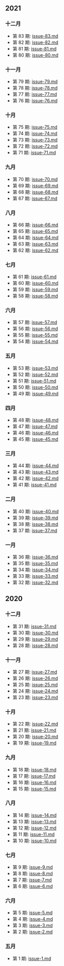 ## 2021
### 十二月
* 第 83 期: [issue-83.md]('./docs/issue-83.md')
* 第 82 期: [issue-82.md]('./docs/issue-82.md')
* 第 81 期: [issue-81.md]('./docs/issue-81.md')
* 第 80 期: [issue-80.md]('./docs/issue-80.md')
### 十一月
* 第 79 期: [issue-79.md]('./docs/issue-79.md')
* 第 78 期: [issue-78.md]('./docs/issue-78.md')
* 第 77 期: [issue-77.md]('./docs/issue-77.md')
* 第 76 期: [issue-76.md]('./docs/issue-76.md')
### 十月
* 第 75 期: [issue-75.md]('./docs/issue-75.md')
* 第 74 期: [issue-74.md]('./docs/issue-74.md')
* 第 73 期: [issue-73.md]('./docs/issue-73.md')
* 第 72 期: [issue-72.md]('./docs/issue-72.md')
* 第 71 期: [issue-71.md]('./docs/issue-71.md')
### 九月
* 第 70 期: [issue-70.md]('./docs/issue-70.md')
* 第 69 期: [issue-69.md]('./docs/issue-69.md')
* 第 68 期: [issue-68.md]('./docs/issue-68.md')
* 第 67 期: [issue-67.md]('./docs/issue-67.md')
### 八月
* 第 66 期: [issue-66.md]('./docs/issue-66.md')
* 第 65 期: [issue-65.md]('./docs/issue-65.md')
* 第 64 期: [issue-64.md]('./docs/issue-64.md')
* 第 63 期: [issue-63.md]('./docs/issue-63.md')
* 第 62 期: [issue-62.md]('./docs/issue-62.md')
### 七月
* 第 61 期: [issue-61.md]('./docs/issue-61.md')
* 第 60 期: [issue-60.md]('./docs/issue-60.md')
* 第 59 期: [issue-59.md]('./docs/issue-59.md')
* 第 58 期: [issue-58.md]('./docs/issue-58.md')
### 六月
* 第 57 期: [issue-57.md]('./docs/issue-57.md')
* 第 56 期: [issue-56.md]('./docs/issue-56.md')
* 第 55 期: [issue-55.md]('./docs/issue-55.md')
* 第 54 期: [issue-54.md]('./docs/issue-54.md')
### 五月
* 第 53 期: [issue-53.md]('./docs/issue-53.md')
* 第 52 期: [issue-52.md]('./docs/issue-52.md')
* 第 51 期: [issue-51.md]('./docs/issue-51.md')
* 第 50 期: [issue-50.md]('./docs/issue-50.md')
* 第 49 期: [issue-49.md]('./docs/issue-49.md')
### 四月
* 第 48 期: [issue-48.md]('./docs/issue-48.md')
* 第 47 期: [issue-47.md]('./docs/issue-47.md')
* 第 46 期: [issue-46.md]('./docs/issue-46.md')
* 第 45 期: [issue-45.md]('./docs/issue-45.md')
### 三月
* 第 44 期: [issue-44.md]('./docs/issue-44.md')
* 第 43 期: [issue-43.md]('./docs/issue-43.md')
* 第 42 期: [issue-42.md]('./docs/issue-42.md')
* 第 41 期: [issue-41.md]('./docs/issue-41.md')
### 二月
* 第 40 期: [issue-40.md]('./docs/issue-40.md')
* 第 39 期: [issue-39.md]('./docs/issue-39.md')
* 第 38 期: [issue-38.md]('./docs/issue-38.md')
* 第 37 期: [issue-37.md]('./docs/issue-37.md')
### 一月
* 第 36 期: [issue-36.md]('./docs/issue-36.md')
* 第 35 期: [issue-35.md]('./docs/issue-35.md')
* 第 34 期: [issue-34.md]('./docs/issue-34.md')
* 第 33 期: [issue-33.md]('./docs/issue-33.md')
* 第 32 期: [issue-32.md]('./docs/issue-32.md')
## 2020
### 十二月
* 第 31 期: [issue-31.md]('./docs/issue-31.md')
* 第 30 期: [issue-30.md]('./docs/issue-30.md')
* 第 29 期: [issue-29.md]('./docs/issue-29.md')
* 第 28 期: [issue-28.md]('./docs/issue-28.md')
### 十一月
* 第 27 期: [issue-27.md]('./docs/issue-27.md')
* 第 26 期: [issue-26.md]('./docs/issue-26.md')
* 第 25 期: [issue-25.md]('./docs/issue-25.md')
* 第 24 期: [issue-24.md]('./docs/issue-24.md')
* 第 23 期: [issue-23.md]('./docs/issue-23.md')
### 十月
* 第 22 期: [issue-22.md]('./docs/issue-22.md')
* 第 21 期: [issue-21.md]('./docs/issue-21.md')
* 第 20 期: [issue-20.md]('./docs/issue-20.md')
* 第 19 期: [issue-19.md]('./docs/issue-19.md')
### 九月
* 第 18 期: [issue-18.md]('./docs/issue-18.md')
* 第 17 期: [issue-17.md]('./docs/issue-17.md')
* 第 16 期: [issue-16.md]('./docs/issue-16.md')
* 第 15 期: [issue-15.md]('./docs/issue-15.md')
### 八月
* 第 14 期: [issue-14.md]('./docs/issue-14.md')
* 第 13 期: [issue-13.md]('./docs/issue-13.md')
* 第 12 期: [issue-12.md]('./docs/issue-12.md')
* 第 11 期: [issue-11.md]('./docs/issue-11.md')
* 第 10 期: [issue-10.md]('./docs/issue-10.md')
### 七月
* 第 9 期: [issue-9.md]('./docs/issue-9.md')
* 第 8 期: [issue-8.md]('./docs/issue-8.md')
* 第 7 期: [issue-7.md]('./docs/issue-7.md')
* 第 6 期: [issue-6.md]('./docs/issue-6.md')
### 六月
* 第 5 期: [issue-5.md]('./docs/issue-5.md')
* 第 4 期: [issue-4.md]('./docs/issue-4.md')
* 第 3 期: [issue-3.md]('./docs/issue-3.md')
* 第 2 期: [issue-2.md]('./docs/issue-2.md')
### 五月
* 第 1 期: [issue-1.md]('./docs/issue-1.md')